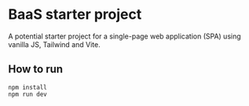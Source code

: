 # BaaS starter project

A potential starter project for a single-page web application (SPA) using vanilla JS, Tailwind and Vite.

## How to run

```
npm install
npm run dev
```
